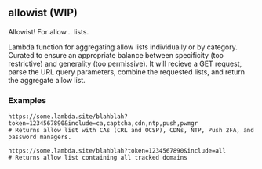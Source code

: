 ## allowist (WIP)

Allowist! For allow... lists.

Lambda function for aggregating allow lists individually or by category. Curated to ensure an appropriate balance between specificity (too restrictive) and generality (too permissive). It will recieve a GET request, parse the URL query parameters, combine the requested lists, and return the aggregate allow list.


### Examples

```
https://some.lambda.site/blahblah?token=1234567890&include=ca,captcha,cdn,ntp,push,pwmgr
# Returns allow list with CAs (CRL and OCSP), CDNs, NTP, Push 2FA, and password managers.

https://some.lambda.site/blahblah?token=1234567890&include=all
# Returns allow list containing all tracked domains
```

